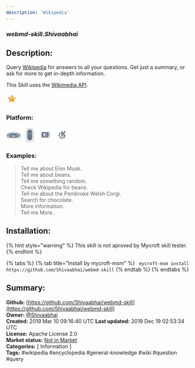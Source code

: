 ```yaml
---
description: 'Wikipedia'
---
```


### _webmd-skill.Shivaabhai_  
## Description:  
Query [Wikipedia](https://www.wikipedia.org) for answers to all your questions.  Get just a summary, or ask for more to get in-depth information.

This Skill uses the [Wikimedia API](https://en.wikipedia.org/w/api.php).  
  
![](../.gitbook/assets/star.png)  
  
### Platform:  
 ![Mark I](../.gitbook/assets/mark-1-icon.png)  ![Mark II](../.gitbook/assets/mark-2-icon.png)  ![Picroft](../.gitbook/assets/picroft-icon.png)  ![plasmoid](../.gitbook/assets/kde.png)   
### Examples:  
> Tell me about Elon Musk.  
> Tell me about beans.  
> Tell me something random.  
> Check Wikipedia for beans.  
> Tell me about the Pembroke Welsh Corgi.  
> Search for chocolate.  
> More information.  
> Tell me More.  
  
## Installation:  
{% hint style="warning" %}
This skill is not aproved by Mycroft skill tester.
{% endhint %}
    
{% tabs %}
{% tab title="Install by mycroft-msm" %}
``` mycroft-msm install https://github.com/Shivaabhai/webmd-skill```
{% endtab %}
  {% endtabs %}
    
## Summary:  
**Github:** [https://github.com/Shivaabhai/webmd-skill](https://github.com/Shivaabhai/webmd-skill)  
**Owner:** [@Shivaabhai](https://github.com/Shivaabhai)  
**Created:** 2019 Mar 10 09:16:40 UTC  **Last updated:** 2019 Dec 19 02:53:34 UTC  
**License:** Apache License 2.0  
**Market status:** [Not in Market](https://market.mycroft.ai/skill/)  
**Categories:** [ Information ]   
**Tags:** \#wikipedia \#encyclopedia \#general-knowledge \#wiki \#question \#query   

